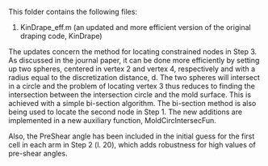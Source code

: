 This folder contains the following files: 
1) KinDrape_eff.m (an updated and more efficient version of the original draping code, KinDrape)

The updates concern the method for locating constrained nodes in Step 3. As discussed in the 
journal paper, it can be done more efficiently by setting up two spheres, centered in vertex 2
and vertex 4, respectively and with a radius equal to the discretization distance, d. The two 
spheres will intersect in a circle and the problem of locating vertex 3 thus reduces to finding 
the intersection between the intersection circle and the mold surface. This is achieved with a
simple bi-section algorithm. The bi-section method is also being used to locate the second node 
in Step 1. The new additions are implemented in a new auxiliary function, MoldCircIntersecFun.

Also, the PreShear angle has been included in the initial guess for the first cell in each arm
in Step 2 (l. 20), which adds robustness for high values of pre-shear angles.
